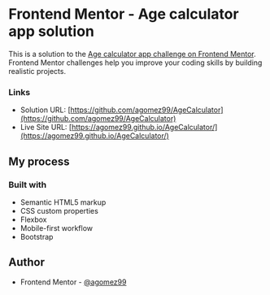 # Frontend Mentor - Age calculator app solution

This is a solution to the [Age calculator app challenge on Frontend Mentor](https://www.frontendmentor.io/challenges/age-calculator-app-dF9DFFpj-Q). Frontend Mentor challenges help you improve your coding skills by building realistic projects. 


### Links

- Solution URL: [https://github.com/agomez99/AgeCalculator](https://github.com/agomez99/AgeCalculator)
- Live Site URL: [https://agomez99.github.io/AgeCalculator/](https://agomez99.github.io/AgeCalculator/)

## My process

### Built with

- Semantic HTML5 markup
- CSS custom properties
- Flexbox
- Mobile-first workflow
- Bootstrap

## Author
- Frontend Mentor - [@agomez99](https://www.frontendmentor.io/profile/agomez99)
